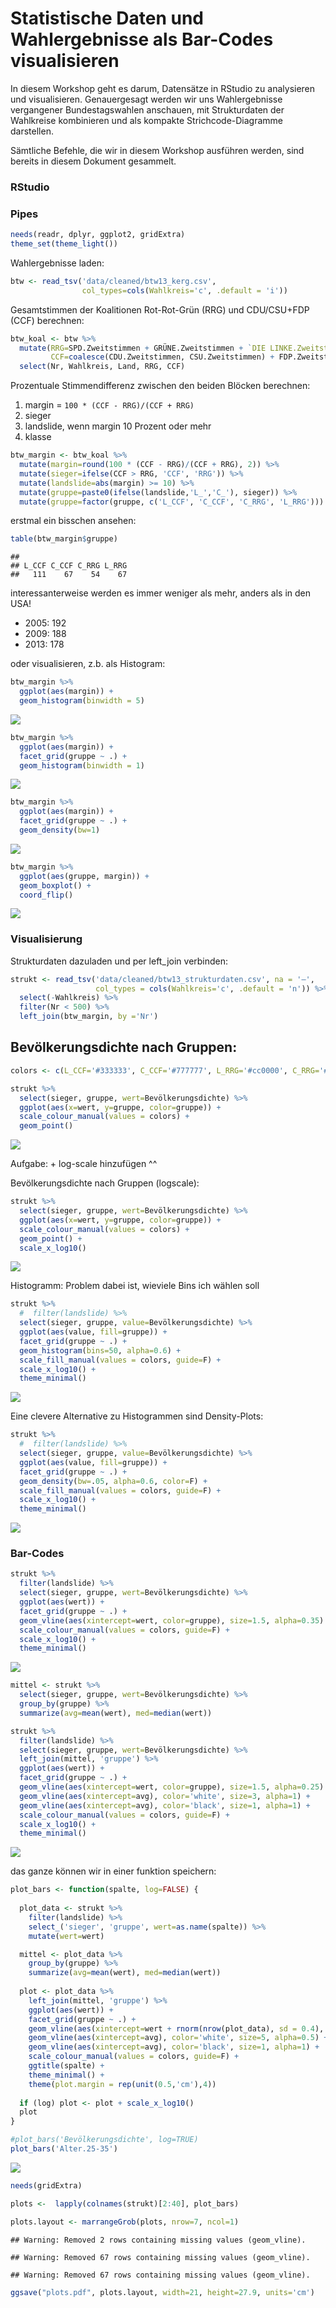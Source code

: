 Statistische Daten und Wahlergebnisse als Bar-Codes visualisieren
================

In diesem Workshop geht es darum, Datensätze in RStudio zu analysieren und visualisieren. Genauergesagt werden wir uns Wahlergebnisse vergangener Bundestagswahlen anschauen, mit Strukturdaten der Wahlkreise kombinieren und als kompakte Strichcode-Diagramme darstellen.

Sämtliche Befehle, die wir in diesem Workshop ausführen werden, sind bereits in diesem Dokument gesammelt.

### RStudio

### Pipes

``` r
needs(readr, dplyr, ggplot2, gridExtra)
theme_set(theme_light())
```

Wahlergebnisse laden:

``` r
btw <- read_tsv('data/cleaned/btw13_kerg.csv',
                col_types=cols(Wahlkreis='c', .default = 'i'))
```

Gesamtstimmen der Koalitionen Rot-Rot-Grün (RRG) und CDU/CSU+FDP (CCF) berechnen:

``` r
btw_koal <- btw %>%
  mutate(RRG=SPD.Zweitstimmen + GRÜNE.Zweitstimmen + `DIE LINKE.Zweitstimmen`,
         CCF=coalesce(CDU.Zweitstimmen, CSU.Zweitstimmen) + FDP.Zweitstimmen) %>% 
  select(Nr, Wahlkreis, Land, RRG, CCF)
```

Prozentuale Stimmendifferenz zwischen den beiden Blöcken berechnen:

1.  margin = `100 * (CCF - RRG)/(CCF + RRG)`
2.  sieger
3.  landslide, wenn margin 10 Prozent oder mehr
4.  klasse

``` r
btw_margin <- btw_koal %>% 
  mutate(margin=round(100 * (CCF - RRG)/(CCF + RRG), 2)) %>% 
  mutate(sieger=ifelse(CCF > RRG, 'CCF', 'RRG')) %>% 
  mutate(landslide=abs(margin) >= 10) %>% 
  mutate(gruppe=paste0(ifelse(landslide,'L_','C_'), sieger)) %>% 
  mutate(gruppe=factor(gruppe, c('L_CCF', 'C_CCF', 'C_RRG', 'L_RRG')))
```

erstmal ein bisschen ansehen:

``` r
table(btw_margin$gruppe)
```

    ## 
    ## L_CCF C_CCF C_RRG L_RRG 
    ##   111    67    54    67

interessanterweise werden es immer weniger als mehr, anders als in den USA!

-   2005: 192
-   2009: 188
-   2013: 178

oder visualisieren, z.b. als Histogram:

``` r
btw_margin %>%
  ggplot(aes(margin)) +
  geom_histogram(binwidth = 5)
```

![](workshop_files/figure-markdown_github/unnamed-chunk-6-1.png)

``` r
btw_margin %>%
  ggplot(aes(margin)) +
  facet_grid(gruppe ~ .) +
  geom_histogram(binwidth = 1)
```

![](workshop_files/figure-markdown_github/unnamed-chunk-7-1.png)

``` r
btw_margin %>%
  ggplot(aes(margin)) +
  facet_grid(gruppe ~ .) +
  geom_density(bw=1)
```

![](workshop_files/figure-markdown_github/unnamed-chunk-8-1.png)

``` r
btw_margin %>%
  ggplot(aes(gruppe, margin)) +
  geom_boxplot() + 
  coord_flip()
```

![](workshop_files/figure-markdown_github/unnamed-chunk-9-1.png)

### Visualisierung

Strukturdaten dazuladen und per left\_join verbinden:

``` r
strukt <- read_tsv('data/cleaned/btw13_strukturdaten.csv', na = '–',
                   col_types = cols(Wahlkreis='c', .default = 'n')) %>% 
  select(-Wahlkreis) %>% 
  filter(Nr < 500) %>% 
  left_join(btw_margin, by ='Nr')
```

Bevölkerungsdichte nach Gruppen:
--------------------------------

``` r
colors <- c(L_CCF='#333333', C_CCF='#777777', L_RRG='#cc0000', C_RRG='#dd7777')

strukt %>% 
  select(sieger, gruppe, wert=Bevölkerungsdichte) %>% 
  ggplot(aes(x=wert, y=gruppe, color=gruppe)) +
  scale_colour_manual(values = colors) +
  geom_point()
```

![](workshop_files/figure-markdown_github/unnamed-chunk-11-1.png)

Aufgabe: + log-scale hinzufügen ^^

Bevölkerungsdichte nach Gruppen (logscale):

``` r
strukt %>% 
  select(sieger, gruppe, wert=Bevölkerungsdichte) %>% 
  ggplot(aes(x=wert, y=gruppe, color=gruppe)) +
  scale_colour_manual(values = colors) +
  geom_point() +
  scale_x_log10()
```

![](workshop_files/figure-markdown_github/unnamed-chunk-12-1.png)

Histogramm: Problem dabei ist, wieviele Bins ich wählen soll

``` r
strukt %>% 
  #  filter(landslide) %>% 
  select(sieger, gruppe, value=Bevölkerungsdichte) %>% 
  ggplot(aes(value, fill=gruppe)) +
  facet_grid(gruppe ~ .) +
  geom_histogram(bins=50, alpha=0.6) +
  scale_fill_manual(values = colors, guide=F) +
  scale_x_log10() +
  theme_minimal()
```

![](workshop_files/figure-markdown_github/unnamed-chunk-13-1.png)

Eine clevere Alternative zu Histogrammen sind Density-Plots:

``` r
strukt %>% 
  #  filter(landslide) %>% 
  select(sieger, gruppe, value=Bevölkerungsdichte) %>% 
  ggplot(aes(value, fill=gruppe)) +
  facet_grid(gruppe ~ .) +
  geom_density(bw=.05, alpha=0.6, color=F) +
  scale_fill_manual(values = colors, guide=F) +
  scale_x_log10() +
  theme_minimal()
```

![](workshop_files/figure-markdown_github/unnamed-chunk-14-1.png)

### Bar-Codes

``` r
strukt %>% 
  filter(landslide) %>% 
  select(sieger, gruppe, wert=Bevölkerungsdichte) %>% 
  ggplot(aes(wert)) +
  facet_grid(gruppe ~ .) +
  geom_vline(aes(xintercept=wert, color=gruppe), size=1.5, alpha=0.35) +
  scale_colour_manual(values = colors, guide=F) +
  scale_x_log10() +
  theme_minimal()
```

![](workshop_files/figure-markdown_github/unnamed-chunk-15-1.png)

``` r
mittel <- strukt %>% 
  select(sieger, gruppe, wert=Bevölkerungsdichte) %>% 
  group_by(gruppe) %>% 
  summarize(avg=mean(wert), med=median(wert))

strukt %>% 
  filter(landslide) %>% 
  select(sieger, gruppe, wert=Bevölkerungsdichte) %>% 
  left_join(mittel, 'gruppe') %>% 
  ggplot(aes(wert)) +
  facet_grid(gruppe ~ .) +
  geom_vline(aes(xintercept=wert, color=gruppe), size=1.5, alpha=0.25) +
  geom_vline(aes(xintercept=avg), color='white', size=3, alpha=1) +
  geom_vline(aes(xintercept=avg), color='black', size=1, alpha=1) +
  scale_colour_manual(values = colors, guide=F) +
  scale_x_log10() +
  theme_minimal()
```

![](workshop_files/figure-markdown_github/unnamed-chunk-16-1.png)

das ganze können wir in einer funktion speichern:

``` r
plot_bars <- function(spalte, log=FALSE) {
  
  plot_data <- strukt %>% 
    filter(landslide) %>% 
    select_('sieger', 'gruppe', wert=as.name(spalte)) %>% 
    mutate(wert=wert)

  mittel <- plot_data %>% 
    group_by(gruppe) %>% 
    summarize(avg=mean(wert), med=median(wert))
  
  plot <- plot_data %>% 
    left_join(mittel, 'gruppe') %>% 
    ggplot(aes(wert)) +
    facet_grid(gruppe ~ .) +
    geom_vline(aes(xintercept=wert + rnorm(nrow(plot_data), sd = 0.4), color=gruppe), size=1.5, alpha=0.25) +
    geom_vline(aes(xintercept=avg), color='white', size=5, alpha=0.5) +
    geom_vline(aes(xintercept=avg), color='black', size=1, alpha=1) +
    scale_colour_manual(values = colors, guide=F) +
    ggtitle(spalte) +
    theme_minimal() +
    theme(plot.margin = rep(unit(0.5,'cm'),4))
  
  if (log) plot <- plot + scale_x_log10()
  plot
}
```

``` r
#plot_bars('Bevölkerungsdichte', log=TRUE)
plot_bars('Alter.25-35')
```

![](workshop_files/figure-markdown_github/unnamed-chunk-18-1.png)

``` r
needs(gridExtra)

plots <-  lapply(colnames(strukt)[2:40], plot_bars)

plots.layout <- marrangeGrob(plots, nrow=7, ncol=1)
```

    ## Warning: Removed 2 rows containing missing values (geom_vline).

    ## Warning: Removed 67 rows containing missing values (geom_vline).

    ## Warning: Removed 67 rows containing missing values (geom_vline).

``` r
ggsave("plots.pdf", plots.layout, width=21, height=27.9, units='cm')
```
